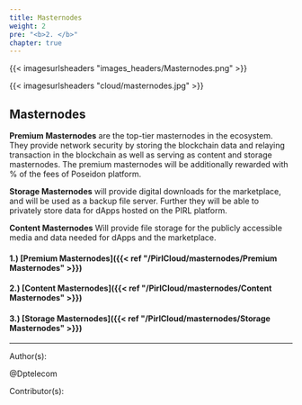 ```yaml
---
title: Masternodes
weight: 2
pre: "<b>2. </b>"
chapter: true
---
```


{{< imagesurlsheaders "images_headers/Masternodes.png" >}}

{{< imagesurlsheaders "cloud/masternodes.jpg" >}}

## Masternodes

**Premium Masternodes** are the top-tier masternodes in the ecosystem. They provide network security by storing the blockchain data and relaying transaction in the blockchain as well as serving as content and storage masternodes. The premium masternodes will be additionally rewarded with
% of the fees of Poseidon platform.

**Storage Masternodes** will provide digital downloads for the marketplace, and will be used as a backup file server. Further they will be able to privately store data for dApps hosted on the PIRL platform.

**Content Masternodes** Will provide file storage for the publicly accessible media and data needed for dApps and the marketplace.

#### 1.) [Premium Masternodes]({{< ref "/PirlCloud/masternodes/Premium Masternodes" >}})

#### 2.) [Content Masternodes]({{< ref "/PirlCloud/masternodes/Content Masternodes" >}})

#### 3.) [Storage Masternodes]({{< ref "/PirlCloud/masternodes/Storage Masternodes" >}})

---
Author(s):

@Dptelecom

Contributor(s):
